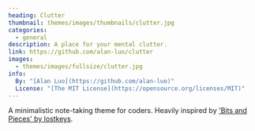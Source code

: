 ```yaml
---
heading: Clutter
thumbnail: themes/images/thumbnails/clutter.jpg
categories:
  - general
description: A place for your mental clutter.
link: https://github.com/alan-luo/clutter
images:
  - themes/images/fullsize/clutter.jpg
info:
  By: "[Alan Luo](https://github.com/alan-luo)"
  License: "[The MIT License](https://opensource.org/licenses/MIT)"
---
```


A minimalistic note-taking theme for coders. Heavily inspired by ['Bits and Pieces' by lostkeys](https://github.com/lostkeys/Bits-and-Pieces-Theme-for-Pico).

